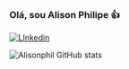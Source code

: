 ### Olá, sou Alison Philipe 👍


[![LInkedin](https://img.shields.io/badge/LinkedIn-0077B5?style=for-the-badge&logo=linkedin&logoColor=white)](https://www.linkedin.com/in/alison-philipe-freitas-santos/)

    
 ![Alisonphil GitHub stats](https://github-readme-stats.vercel.app/api?username=Alisonphil&show_icons=true&theme=radical)   

 

<!--
**alisonphil/alisonphil** is a ✨ _special_ ✨ repository because its `README.md` (this file) appears on your GitHub profile.

Here are some ideas to get you started:

- 🔭 I’m currently working on ...
- 🌱 I’m currently learning ...
- 👯 I’m looking to collaborate on ...
- 🤔 I’m looking for help with ...
- 💬 Ask me about ...
- 📫 How to reach me: ...
- 😄 Pronouns: ...
- ⚡ Fun fact: ...
-->
